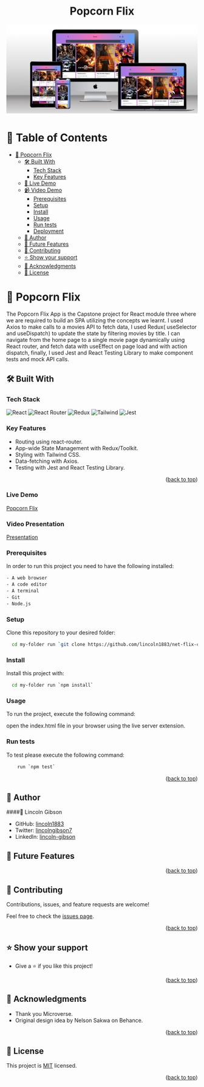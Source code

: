 
<a name="readme-top"></a>

<div align="center">

  # Popcorn Flix
  ![Popcorn Flix](image.png)

</div>

# 📗 Table of Contents

- [📖 Popcorn Flix](#-popcorn-flix-)
  - [🛠 Built With ](#-built-with-)
    - [Tech Stack ](#tech-stack-)
    - [Key Features ](#key-features-)
  - [🚀 Live Demo ](#-live-demo-)
  - [📹 Video Demo ](#-video-demo-)
    - [Prerequisites](#prerequisites)
    - [Setup](#setup)
    - [Install](#install)
    - [Usage](#usage)
    - [Run tests](#run-tests)
    - [Deployment](#deployment)
  - [👥 Author ](#-author-)
  - [🔭 Future Features ](#-future-features-)
  - [🤝 Contributing ](#-contributing-)
  - [⭐️ Show your support ](#️-show-your-support-)
  - [🙏 Acknowledgments ](#-acknowledgments-)
  - [📝 License ](#-license-)

<!-- PROJECT DESCRIPTION -->

# 📖 Popcorn Flix<a name="about-project"></a>

The Popcorn Flix App is the Capstone project for React module three where we are required to build an SPA utilizing the concepts we learnt. I used Axios to make calls to a movies API to fetch data, I used Redux( useSelector and useDispatch) to update the state by filtering movies by  title. I can navigate from the home page to a single movie page dynamically using React router, and fetch data with useEffect on page load and with action dispatch, finally, I used Jest and React Testing Library to make component tests and mock API calls.

## 🛠 Built With <a name="built-with"></a>

### Tech Stack <a name="tech-stack"></a>

![React](https://img.shields.io/badge/React-20232A?style=for-the-badge&logo=react&logoColor=61DAFB)
![React Router](https://img.shields.io/badge/-React%20Router-316192?style=for-the-badge&logo=react-router)
![Redux](https://img.shields.io/badge/Redux-593D88?style=for-the-badge&logo=redux&logoColor=white)
![Tailwind](https://img.shields.io/badge/Tailwind_CSS-38B2AC?style=for-the-badge&logo=tailwind-css&logoColor=white)
![Jest](https://img.shields.io/badge/-jest-%23C21325?style=for-the-badge&logo=jest&logoColor=white)

<!-- Features -->

### Key Features <a name="key-features"></a>

- Routing using react-router.
- App-wide State Management with Redux/Toolkit.
- Styling with Tailwind CSS.
- Data-fetching with Axios.
- Testing with Jest and React Testing Library.

<p align="right">(<a href="#readme-top">back to top</a>)</p>

<!-- LIVE DEMO -->

### Live Demo <a name = "live-demo"></a>
[Popcorn Flix](https://popcorn-flix.netlify.app/)

### Video Presentation <a name = "video-Presentation"></a>
[Presentation](https://www.loom.com/share/7e820953b26248f68897f22fca7c3f09?sid=3de3d2bb-47e9-4ad0-95b7-83de7e748dfc)
### Prerequisites

In order to run this project you need to have the following installed:

```sh
- A web browser
- A code editor
- A terminal
- Git
- Node.js
```

### Setup

Clone this repository to your desired folder:

```sh
  cd my-folder run `git clone https://github.com/lincoln1883/net-flix-capstone/`
```

### Install

Install this project with:

```sh
  cd my-folder run `npm install`
```

### Usage

To run the project, execute the following command:

open the index.html file in your browser using the live server extension.

### Run tests

To test please execute the following command:

```sh
    run `npm test`
```

<p align="right">(<a href="#readme-top">back to top</a>)</p>

<!-- AUTHORS -->

## 👥 Author <a name="authors"></a>

####👤 Lincoln Gibson

- GitHub: [lincoln1883](https://github.com/lincoln1883)
- Twitter: [lincolngibson7](https://twitter.com/lincolngibson7)
- LinkedIn: [lincoln-gibson](https://linkedin.com/in/lincoln-gibson)

<!-- FUTURE FEATURES -->

## 🔭 Future Features <a name="future-features"></a>


<p align="right">(<a href="#readme-top">back to top</a>)</p>

<!-- CONTRIBUTING -->

## 🤝 Contributing <a name="contributing"></a>

Contributions, issues, and feature requests are welcome!

Feel free to check the [issues page](../../issues/).

<p align="right">(<a href="#readme-top">back to top</a>)</p>

<!-- SUPPORT -->

## ⭐️ Show your support <a name="support"></a>

- Give a ⭐️ if you like this project!

<p align="right">(<a href="#readme-top">back to top</a>)</p>

<!-- ACKNOWLEDGEMENTS -->

## 🙏 Acknowledgments <a name="acknowledgements"></a>

- Thank you Microverse.
- Original design idea by Nelson Sakwa on Behance.

<p align="right">(<a href="#readme-top">back to top</a>)</p>

<!-- LICENSE -->

## 📝 License <a name="license"></a>

This project is [MIT](./LICENSE) licensed.

<p align="right">(<a href="#readme-top">back to top</a>)</p>